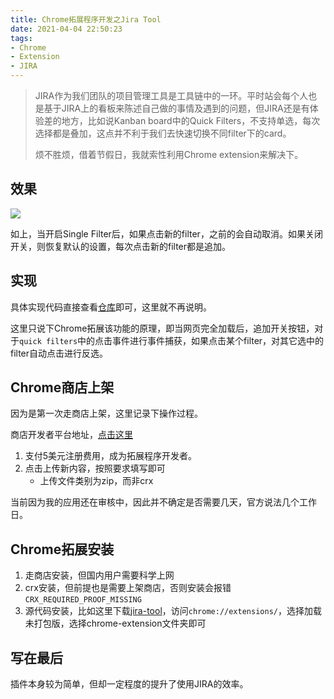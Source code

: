 ```yaml
---
title: Chrome拓展程序开发之Jira Tool
date: 2021-04-04 22:50:23
tags:
- Chrome
- Extension
- JIRA
---
```


> JIRA作为我们团队的项目管理工具是工具链中的一环。平时站会每个人也是基于JIRA上的看板来陈述自己做的事情及遇到的问题，但JIRA还是有体验差的地方，比如说Kanban board中的Quick Filters，不支持单选，每次选择都是叠加，这点并不利于我们去快速切换不同filter下的card。
>
> 烦不胜烦，借着节假日，我就索性利用Chrome extension来解决下。



## 效果

![](https://static.1991421.cn/2021/2021-04-04-230250.gif)

如上，当开启Single Filter后，如果点击新的filter，之前的会自动取消。如果关闭开关，则恢复默认的设置，每次点击新的filter都是追加。



## 实现

具体实现代码直接查看[仓库](https://github.com/alanhg/jira-tool)即可，这里就不再说明。

这里只说下Chrome拓展该功能的原理，即当网页完全加载后，追加开关按钮，对于`quick filters`中的点击事件进行事件捕获，如果点击某个filter，对其它选中的filter自动点击进行反选。



## Chrome商店上架

因为是第一次走商店上架，这里记录下操作过程。

商店开发者平台地址，[点击这里](https://chrome.google.com/webstore/devconsole)

1. 支付5美元注册费用，成为拓展程序开发者。
2. 点击上传新内容，按照要求填写即可
   - 上传文件类别为zip，而非crx

当前因为我的应用还在审核中，因此并不确定是否需要几天，官方说法几个工作日。



## Chrome拓展安装

1. 走商店安装，但国内用户需要科学上网
2. crx安装，但前提也是需要上架商店，否则安装会报错`CRX_REQUIRED_PROOF_MISSING`
3. 源代码安装，比如这里下载[jira-tool](https://github.com/alanhg/jira-tool)，访问`chrome://extensions/`，选择加载未打包版，选择chrome-extension文件夹即可

## 写在最后

插件本身较为简单，但却一定程度的提升了使用JIRA的效率。